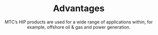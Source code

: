 ---
title: Advantages
url: /advantages/
subtitle: MTC’s HIP products are used for a wide range of applications within, for example, offshore oil & gas and power generation.
image: images/advantages-header.jpg 
cms_hide: true
layout: advantages
menu:
    main:
        weight: 3
    footer:
---